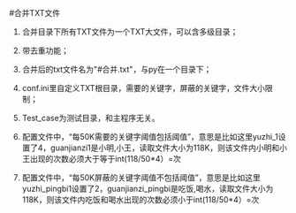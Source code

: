 #合并TXT文件

1. 合并目录下所有TXT文件为一个TXT大文件，可以含多级目录；

2. 带去重功能；

3. 合并后的txt文件名为"#合并.txt"，与py在一个目录下；

4. conf.ini里自定义TXT根目录，需要的关键字，屏蔽的关键字，文件大小限制；

5. Test_case为测试目录，和主程序无关。

6. 配置文件中，“每50K需要的关键字阈值包括阈值”，意思是比如这里yuzhi_1设置了4，guanjianzi1是小明,小王，读取文件大小为118K，则该文件内小明和小王出现的次数必须大于等于int(118/50*4）=次

7. 配置文件中，“每50K屏蔽的关键字阈值不包括阈值”，意思是比如这里yuzhi_pingbi1设置了2，guanjianzi_pingbi是吃饭,喝水，读取文件大小为118K，则该文件内吃饭和喝水出现的次数必须小于int(118/50*4）=次
